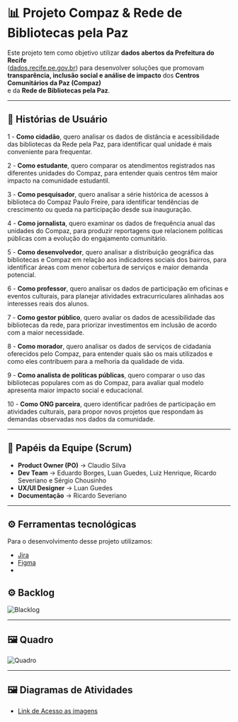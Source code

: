 # 📊 Projeto Compaz & Rede de Bibliotecas pela Paz

Este projeto tem como objetivo utilizar **dados abertos da Prefeitura do Recife**  
([dados.recife.pe.gov.br](http://dados.recife.pe.gov.br)) para desenvolver soluções que promovam  
**transparência, inclusão social e análise de impacto** dos **Centros Comunitários da Paz (Compaz)**  
e da **Rede de Bibliotecas pela Paz**.  

---

## 📖 Histórias de Usuário

1 - **Como cidadão**, quero analisar os dados de distância e acessibilidade das bibliotecas da Rede pela Paz, para identificar qual unidade é mais conveniente para frequentar.

2 - **Como estudante**, quero comparar os atendimentos registrados nas diferentes unidades do Compaz, para entender quais centros têm maior impacto na comunidade estudantil.

3 - **Como pesquisador**, quero analisar a série histórica de acessos à biblioteca do Compaz Paulo Freire, para identificar tendências de crescimento ou queda na participação desde sua inauguração.

4 - **Como jornalista**, quero examinar os dados de frequência anual das unidades do Compaz, para produzir reportagens que relacionem políticas públicas com a evolução do engajamento comunitário.

5 - **Como desenvolvedor**, quero analisar a distribuição geográfica das bibliotecas e Compaz em relação aos indicadores sociais dos bairros, para identificar áreas com menor cobertura de serviços e maior demanda potencial.

6 - **Como professor**, quero analisar os dados de participação em oficinas e eventos culturais, para planejar atividades extracurriculares alinhadas aos interesses reais dos alunos.

7 - **Como gestor público**, quero avaliar os dados de acessibilidade das bibliotecas da rede, para priorizar investimentos em inclusão de acordo com a maior necessidade.

8 - **Como morador**, quero analisar os dados de serviços de cidadania oferecidos pelo Compaz, para entender quais são os mais utilizados e como eles contribuem para a melhoria da qualidade de vida.

9 - **Como analista de políticas públicas**, quero comparar o uso das bibliotecas populares com as do Compaz, para avaliar qual modelo apresenta maior impacto social e educacional.

10 - **Como ONG parceira**, quero identificar padrões de participação em atividades culturais, para propor novos projetos que respondam às demandas observadas nos dados da comunidade.

---

## 👥 Papéis da Equipe (Scrum)

- **Product Owner (PO)** → Claudio Silva 
- **Dev Team** → Eduardo Borges, Luan Guedes, Luiz Henrique, Ricardo Severiano e Sérgio Chousinho  
- **UX/UI Designer** → Luan Guedes 
- **Documentação** → Ricardo Severiano
     
---

## ⚙️ Ferramentas tecnológicas

Para o desenvolvimento desse projeto utilizamos:

* [Jira](https://cesar-team-mmm8gzb5.atlassian.net/jira/software/projects/PCRDBPP/boards/34)
* [Figma](https://www.figma.com/board/Or7ZdpdvRWJNwI1vKsj7gi/Sem-t%C3%ADtulo?node-id=1-242&t=yt7lMzvrxoL2K3mm-0)
*

## ⚙️ Backlog

![Blacklog](https://github.com/byteric/Projeto-COMPAZ-Rede-de-Bibliotecas-pela-Paz/blob/main/img/blacklogjira.png)

---

## 🖼️ Quadro

![Quadro](https://github.com/byteric/Projeto-COMPAZ-Rede-de-Bibliotecas-pela-Paz/blob/main/img/quadrojira.png)

---

## 🖼️ Diagramas de Atividades

* [Link de Acesso as imagens](https://drive.google.com/drive/folders/1V5F6AgSNj2t0ySQMe4Se4oiKlXOzyvCM?usp=sharing)
